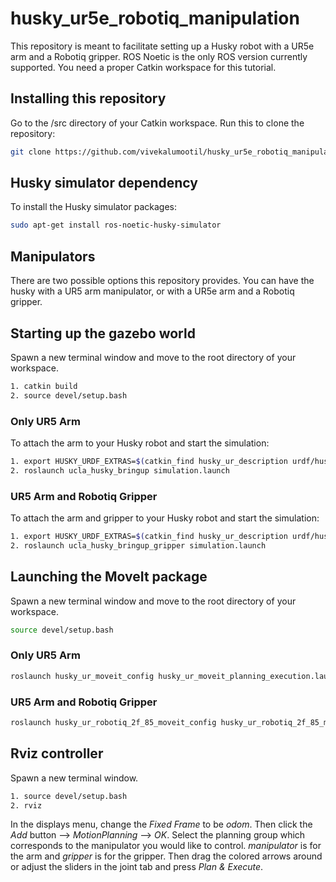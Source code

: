 # husky_ur5e_robotiq_manipulation

This repository is meant to facilitate setting up a Husky robot with a UR5e arm and a Robotiq gripper. ROS Noetic is the only ROS version currently supported. You need a proper Catkin workspace for this tutorial. 

## Installing this repository
Go to the /src directory of your Catkin workspace. 
Run this to clone the repository:
```sh
git clone https://github.com/vivekalumootil/husky_ur5e_robotiq_manipulation.git
```
## Husky simulator dependency
To install the Husky simulator packages:
```sh
sudo apt-get install ros-noetic-husky-simulator
```
## Manipulators
There are two possible options this repository provides. You can have the husky with a UR5 arm manipulator, or with a UR5e arm and a Robotiq gripper.

## Starting up the gazebo world
Spawn a new terminal window and move to the root directory of your workspace.
```sh
1. catkin build
2. source devel/setup.bash
```

### Only UR5 Arm
To attach the arm to your Husky robot and start the simulation:
```sh
1. export HUSKY_URDF_EXTRAS=$(catkin_find husky_ur_description urdf/husky_ur5_e_description.urdf.xacro --first-only)
2. roslaunch ucla_husky_bringup simulation.launch
```

### UR5 Arm and Robotiq Gripper
To attach the arm and gripper to your Husky robot and start the simulation:
```sh
1. export HUSKY_URDF_EXTRAS=$(catkin_find husky_ur_description urdf/husky_ur5_e_gripper_description.urdf.xacro --first-only)
2. roslaunch ucla_husky_bringup_gripper simulation.launch
```
## Launching the MoveIt package
Spawn a new terminal window and move to the root directory of your workspace. 
```sh
source devel/setup.bash
```
### Only UR5 Arm
```sh
roslaunch husky_ur_moveit_config husky_ur_moveit_planning_execution.launch
```
### UR5 Arm and Robotiq Gripper
```sh
roslaunch husky_ur_robotiq_2f_85_moveit_config husky_ur_robotiq_2f_85_moveit_planning_execution.launch
```
## Rviz controller
Spawn a new terminal window. 
```sh
1. source devel/setup.bash
2. rviz
```
In the displays menu, change the *Fixed Frame* to be *odom*. Then click the *Add* button --> *MotionPlanning* --> *OK*. 
Select the planning group which corresponds to the manipulator you would like to control. *manipulator* is for the arm and *gripper* is for the gripper.
Then drag the colored arrows around or adjust the sliders in the joint tab and press *Plan & Execute*. 

